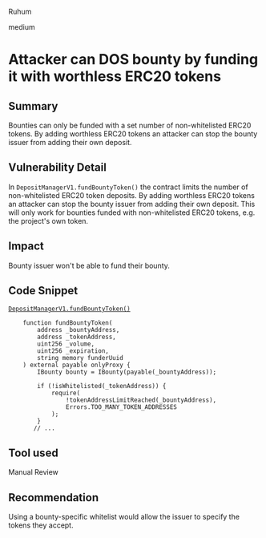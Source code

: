 Ruhum

medium

# Attacker can DOS bounty by funding it with worthless ERC20 tokens

## Summary
Bounties can only be funded with a set number of non-whitelisted ERC20 tokens. By adding worthless ERC20 tokens an attacker can stop the bounty issuer from adding their own deposit.

## Vulnerability Detail
In `DepositManagerV1.fundBountyToken()` the contract limits the number of non-whitelisted ERC20 token deposits. By adding worthless ERC20 tokens an attacker can stop the bounty issuer from adding their own deposit. This will only work for bounties funded with non-whitelisted ERC20 tokens, e.g. the project's own token.

## Impact
Bounty issuer won't be able to fund their bounty.

## Code Snippet
[`DepositManagerV1.fundBountyToken()`](https://github.com/sherlock-audit/2023-02-openq/blob/main/contracts/DepositManager/Implementations/DepositManagerV1.sol#L45)
```sol
    function fundBountyToken(
        address _bountyAddress,
        address _tokenAddress,
        uint256 _volume,
        uint256 _expiration,
        string memory funderUuid
    ) external payable onlyProxy {
        IBounty bounty = IBounty(payable(_bountyAddress));

        if (!isWhitelisted(_tokenAddress)) {
            require(
                !tokenAddressLimitReached(_bountyAddress),
                Errors.TOO_MANY_TOKEN_ADDRESSES
            );
        }
       // ...
```

## Tool used

Manual Review

## Recommendation
Using a bounty-specific whitelist would allow the issuer to specify the tokens they accept.